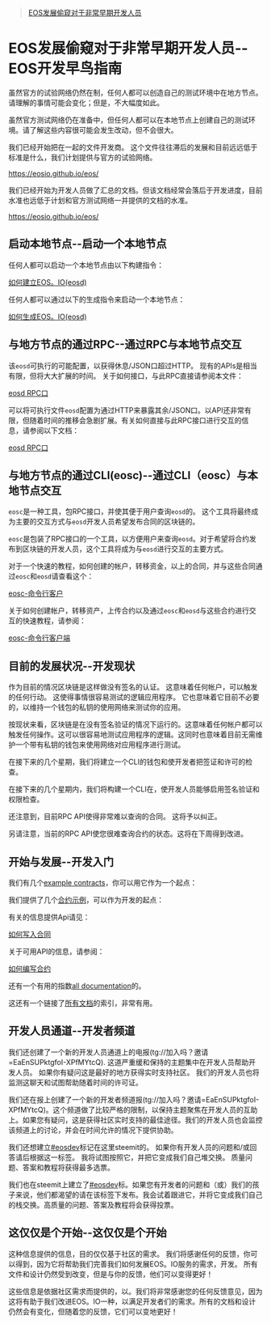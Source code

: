 > [EOS发展偷窥对于非常早期开发人员](https://steemit.com/eosdev/@dan/eos-development-sneak-peek-for-very-early-developers)

# EOS发展偷窥对于非常早期开发人员--EOS开发早鸟指南

虽然官方的试验网络仍然在制，任何人都可以创造自己的测试环境中在地方节点。 请理解的事情可能会变化；但是，不大幅度如此。

虽然官方测试网络仍在准备中，但任何人都可以在本地节点上创建自己的测试环境。请了解这些内容很可能会发生改动，但不会很大。

我们已经开始把在一起的文件开发商。 这个文件往往滞后的发展和目前远远低于标准是什么，我们计划提供与官方的试验网络。

<https://eosio.github.io/eos/>

我们已经开始为开发人员做了汇总的文档。但该文档经常会落后于开发进度，目前水准也远低于计划和官方测试网络一并提供的文档的水准。

<https://eosio.github.io/eos/>

## 启动本地节点--启动一个本地节点

任何人都可以启动一个本地节点由以下构建指令：

[如何建立EOS。IO(eosd)](https://eosio.github.io/eos/group__howtobuild.html)

任何人都可以通过以下的生成指令来启动一个本地节点：

[如何生成EOS。IO(eosd) ](https://github.com/BlockChainTranslator/EOS/blob/master/TechDoc/How%20To%20Build%20EOS.md)

## 与地方节点的通过RPC--通过RPC与本地节点交互

该`eosd`可执行的可能配置，以获得休息/JSON口超过HTTP。 现有的APIs是相当有限，但将大大扩展的时间。 关于如何接口，与此RPC直接请参阅本文件：

[eosd RPC口](https://eosio.github.io/eos/group__eosiorpc.html)

可以将可执行文件`eosd`配置为通过HTTP来暴露其余/JSON口。以API还非常有限，但随着时间的推移会急剧扩展。有关如何直接与此RPC接口进行交互的信息，请参阅以下文档：

[eosd RPC口](https://github.com/BlockChainTranslator/EOS/blob/master/TechDoc/eosd%20RPC%20Interface.md)

## 与地方节点的通过CLI(eosc)--通过CLI（eosc）与本地节点交互

`eosc`是一种工具，包RPC接口，并使其便于用户查询`eosd`的。 这个工具将最终成为主要的交互方式与`eosd`开发人员希望发布合同的区块链的。

`eosc`是包装了RPC接口的一个工具，以方便用户来查询`eosd`。对于希望将合约发布到区块链的开发人员，这个工具将成为与`eosd`进行交互的主要方式。

对于一个快速的教程，如何创建的帐户，转移资金，以上的合同，并与这些合同通过`eosc`和`eosd`请查看这个：

[eosc-命令行客户](https://eosio.github.io/eos/group__eosc.html)

关于如何创建帐户，转移资产，上传合约以及通过`eosc`和`eosd`与这些合约进行交互的快速教程，请参阅：

[eosc-命令行客户端](https://github.com/BlockchainTranslator/EOS/blob/master/TechDoc/EOS%20Command%20Line%20Client.md)

## 目前的发展状况--开发现状

作为目前的情况区块链是这样做没有签名的认证。 这意味着任何帐户，可以触发的任何行动。 这使得事情很容易测试的逻辑应用程序。 它也意味着它目前不必要的，以维持一个钱包的私钥的使用网络来测试你的应用。

按现状来看，区块链是在没有签名验证的情况下运行的。这意味着任何帐户都可以触发任何操作。这可以很容易地测试应用程序的逻辑。这同时也意味着目前无需维护一个带有私钥的钱包来使用网络对应用程序进行测试。

在接下来的几个星期，我们将建立一个CLI的钱包和使开发者把签证和许可的检查。

在接下来的几个星期内，我们将构建一个CLI在，使开发人员能够启用签名验证和权限检查。

还注意到，目前RPC API使得非常难以查询的合同。 这将予以纠正。

另请注意，当前的RPC API使您很难查询合约的状态。这将在下周得到改进。

## 开始与发展--开发入门

我们有几个[example contracts](https://github.com/EOSIO/eos/tree/master/contracts)，你可以用它作为一个起点：

我们提供了几个[合约示例](https://github.com/EOSIO/eos/tree/master/contracts)，可以作为开发的起点：

有关的信息提供Api请见：

[如何写入合同](https://eosio.github.io/eos/group__contractdev.html)

关于可用API的信息，请参阅：

[如何编写合约](https://github.com/BlockChainTranslator/EOS/blob/master/TechDoc/How%20To%20Write%20Contracts.md) 

还有一个有用的指数[all documentation](https://eosio.github.io/eos/modules.html)的。

这还有一个链接了[所有文档](https://eosio.github.io/eos/modules.html)的索引，非常有用。

## 开发人员通道--开发者频道

我们还创建了一个新的开发人员通道上的电报(tg://加入吗？邀请=EaEnSUPktgfoI-XPfMYtcQ). 这道严重缓和保持的主题集中在开发人员帮助开发人员。 如果你有疑问这是最好的地方获得实时支持社区。 我们的开发人员也将监测这聊天和试图帮助随着时间的许可证。

我们还在报上创建了一个新的开发者频道报(tg://加入吗？邀请=EaEnSUPktgfoI-XPfMYtcQ)。这个频道做了比较严格的限制，以保持主题聚焦在开发人员的互助上。如果您有疑问，这是获得社区实时支持的最佳途径。我们的开发人员也会监控该频道上的讨论，并会在时间允许的情况下提供协助。

我们还想建立[#eosdev](https://steemit.com/trending/eosdev)标记在这里steemit的。 如果你有开发人员的问题和/或回答请后根据这一标签。 我将试图按照它，并把它变成我们自己堆交换。 质量问题、答案和教程将获得最多选票。

我们也在steemit上建立了[#eosdev](https://steemit.com/trending/eosdev)标。如果您有开发者的问题和（或）我们的孩子来说，他们都渴望的请在该标签下发布。我会试着跟进它，并将它变成我们自己的栈交换。高质量的问题、答案及教程将会获得投票。

## 这仅仅是个开始--这仅仅是个开始

这种信息提供的信息，目的仅仅基于社区的需求。 我们将感谢任何的反馈，你可以得到，因为它将帮助我们完善我们如何发展EOS。IO服务的需求，开发。 所有文件和设计仍然受到改变，但是与你的反馈，他们可以变得更好！

这些信息是依据社区需求而提供的，以。我们将非常感谢您的任何反馈意见，因为这将有助于我们改进EOS。IO一种，以满足开发者们的需求。所有的文档和设计仍然会有变化，但随着您的反馈，它们可以变地更好！